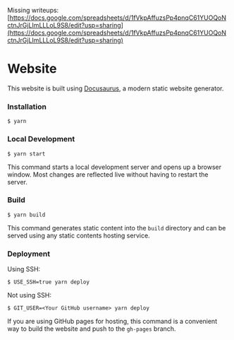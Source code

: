 Missing writeups: [https://docs.google.com/spreadsheets/d/1fVkpAffuzsPp4pnqC61YUOQoNctnJrGjLImLLLoL9S8/edit?usp=sharing](https://docs.google.com/spreadsheets/d/1fVkpAffuzsPp4pnqC61YUOQoNctnJrGjLImLLLoL9S8/edit?usp=sharing)

# Website

This website is built using [Docusaurus](https://docusaurus.io/), a modern static website generator.

### Installation

```
$ yarn
```

### Local Development

```
$ yarn start
```

This command starts a local development server and opens up a browser window. Most changes are reflected live without having to restart the server.

### Build

```
$ yarn build
```

This command generates static content into the `build` directory and can be served using any static contents hosting service.

### Deployment

Using SSH:

```
$ USE_SSH=true yarn deploy
```

Not using SSH:

```
$ GIT_USER=<Your GitHub username> yarn deploy
```

If you are using GitHub pages for hosting, this command is a convenient way to build the website and push to the `gh-pages` branch.
